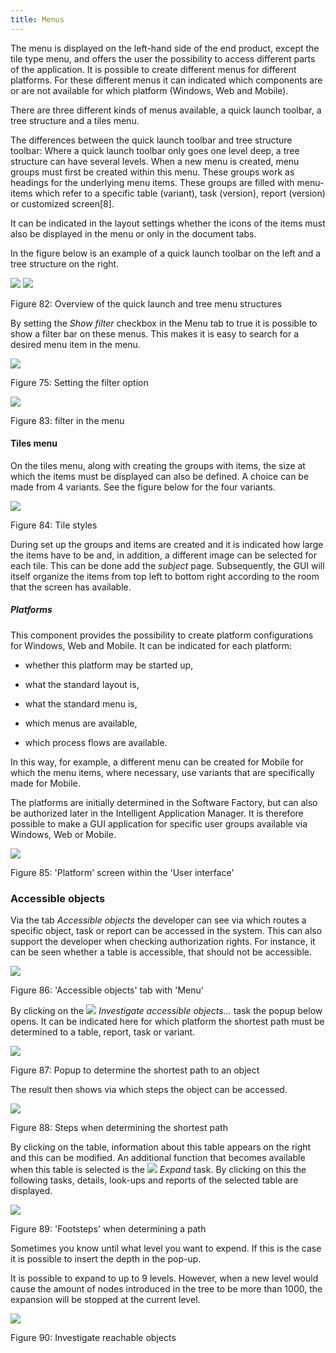```yaml
---
title: Menus
---
```


The menu is displayed on the left-hand side of the end product, except the tile type menu, and offers the user the possibility to access different parts of the application. It is possible to create different menus for different platforms. For these different menus it can indicated which components are or are not available for which platform (Windows, Web and Mobile).

There are three different kinds of menus available, a quick launch toolbar, a tree structure and a tiles menu.

The differences between the quick launch toolbar and tree structure toolbar: Where a quick launch toolbar only goes one level deep, a tree structure can have several levels. When a new menu is created, menu groups must first be created within this menu. These groups work as headings for the underlying menu items. These groups are filled with menu-items which refer to a specific table (variant), task (version), report (version) or customized screen\[8\].

It can be indicated in the layout settings whether the icons of the items must also be displayed in the menu or only in the document tabs.

In the figure below is an example of a quick launch toolbar on the left and a tree structure on the right.

![](../assets/sf/image104.png) ![](../assets/sf/image105.png)

Figure 82: Overview of the quick launch and tree menu structures

By setting the *Show filter* checkbox in the Menu tab to true it is possible to show a filter bar on these menus. This makes it is easy to search for a desired menu item in the menu.

![](../assets/sf/image106.png)

Figure 75: Setting the filter option

![](../assets/sf/image107.png)

Figure 83: filter in the menu

#### Tiles menu

On the tiles menu, along with creating the groups with items, the size at which the items must be displayed can also be defined. A choice can be made from 4 variants. See the figure below for the four variants.

![](../assets/sf/image108.png)

Figure 84: Tile styles

During set up the groups and items are created and it is indicated how large the items have to be and, in addition, a different image can be selected for each tile. This can be done add the *subject* page. Subsequently, the GUI will itself organize the items from top left to bottom right according to the room that the screen has available.

##### Platforms

This component provides the possibility to create platform configurations for Windows, Web and Mobile. It can be indicated for each platform:

- whether this platform may be started up,

- what the standard layout is,

- what the standard menu is,

- which menus are available,

- which process flows are available.

In this way, for example, a different menu can be created for Mobile for which the menu items, where necessary, use variants that are specifically made for Mobile.

The platforms are initially determined in the Software Factory, but can also be authorized later in the Intelligent Application Manager. It is therefore possible to make a GUI application for specific user groups available via Windows, Web or Mobile.

![](../assets/sf/image109.png)

Figure 85: 'Platform' screen within the 'User interface'

### Accessible objects

Via the tab *Accessible objects* the developer can see via which routes a specific object, task or report can be accessed in the system. This can also support the developer when checking authorization rights. For instance, it can be seen whether a table is accessible, that should not be accessible.

![](../assets/sf/image110.png)

Figure 86: 'Accessible objects' tab with 'Menu'

By clicking on the ![](../assets/sf/image111.png) *Investigate accessible objects…* task the popup below opens. It can be indicated here for which platform the shortest path must be determined to a table, report, task or variant.

![](../assets/sf/image112.png)

Figure 87: Popup to determine the shortest path to an object

The result then shows via which steps the object can be accessed.

![](../assets/sf/image113.png)

Figure 88: Steps when determining the shortest path

By clicking on the table, information about this table appears on the right and this can be modified. An additional function that becomes available when this table is selected is the ![](../assets/sf/image114.png) *Expand* task. By clicking on this the following tasks, details, look-ups and reports of the selected table are displayed.

![](../assets/sf/image115.png)

Figure 89: 'Footsteps' when determining a path

Sometimes you know until what level you want to expend. If this is the case it is possible to insert the depth in the pop-up.

It is possible to expand to up to 9 levels. However, when a new level would cause the amount of nodes introduced in the tree to be more than 1000, the expansion will be stopped at the current level.

![](../assets/sf/image116.png)

Figure 90: Investigate reachable objects
